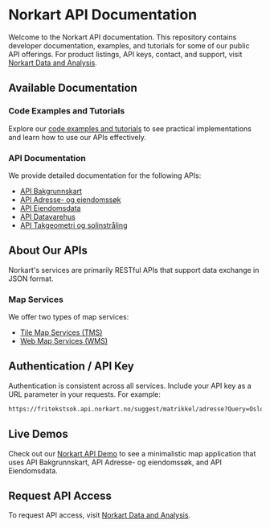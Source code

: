 # Norkart API Documentation

Welcome to the Norkart API documentation. This repository contains developer documentation, examples, and tutorials for some of our public API offerings. For product listings, API keys, contact, and support, visit [Norkart Data and Analysis](https://www.norkart.no/dataoganalyse/).

## Available Documentation

### Code Examples and Tutorials
Explore our [code examples and tutorials](code_and_tutorials/README.md) to see practical implementations and learn how to use our APIs effectively.

### API Documentation
We provide detailed documentation for the following APIs:

* [API Bakgrunnskart](API_Bakgrunnskart/README.md)
* [API Adresse- og eiendomssøk](API_Adresse-_og_eiendomssøk/README.md)
* [API Eiendomsdata](API_Eiendomsdata/README.md)
* [API Datavarehus](API_Datavarehus/README.md)
* [API Takgeometri og solinstråling](API_Takgeometri_og_solinnstråling/README.md)

## About Our APIs
Norkart's services are primarily RESTful APIs that support data exchange in JSON format.

### Map Services
We offer two types of map services:
- [Tile Map Services (TMS)](Articles/TMS/README.md)
- [Web Map Services (WMS)](Articles/WMS/README.md)

## Authentication / API Key
Authentication is consistent across all services. Include your API key as a URL parameter in your requests. For example:
```bash
https://fritekstsok.api.norkart.no/suggest/matrikkel/adresse?Query=Oslovei&api_key={{YOUR_API_KEY}}
```

## Live Demos
Check out our [Norkart API Demo](https://mango-flower-0fd4d4b03.azurestaticapps.net/) to see a minimalistic map application that uses API Bakgrunnskart, API Adresse- og eiendomssøk, and API Eiendomsdata.

## Request API Access
To request API access, visit [Norkart Data and Analysis](https://www.norkart.no/dataoganalyse/).